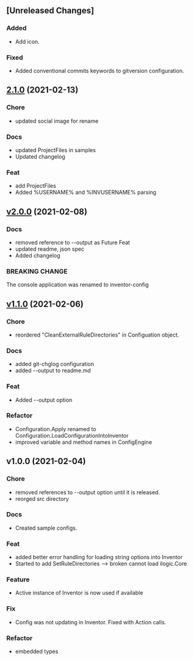 ## [Unreleased Changes]
### Added

* Add icon.

### Fixed
- Added conventional commits keywords to gitversion configuration.

<a name="2.1.0"></a>
## [2.1.0](https://github.com/jordanrobot/config-loader/compare/v2.0.0...2.1.0) (2021-02-13)

### Chore

* updated social image for rename

### Docs

* updated ProjectFiles in samples
* Updated changelog

### Feat

* add ProjectFiles
* Added %USERNAME% and %INVUSERNAME% parsing


<a name="v2.0.0"></a>
## [v2.0.0](https://github.com/jordanrobot/config-loader/compare/v1.1.0...v2.0.0) (2021-02-08)

### Docs

* removed reference to --output as Future Feat
* updated readme, json spec
* Added changelog

### BREAKING CHANGE


The console application was renamed to inventor-config


<a name="v1.1.0"></a>
## [v1.1.0](https://github.com/jordanrobot/config-loader/compare/v1.0.0...v1.1.0) (2021-02-06)

### Chore

* reordered "CleanExternalRuleDirectories" in Configuation object.

### Docs

* added git-chglog configuration
* added --output to readme.md

### Feat

* Added --output option

### Refactor

* Configuration.Apply renamed to Configuration.LoadConfigurationIntoInventor
* improved variable and method names in ConfigEngine


<a name="v1.0.0"></a>
## v1.0.0 (2021-02-04)

### Chore

* removed references to --output option until it is released.
* reorged src directory

### Docs

* Created sample configs.

### Feat

* added better error handling for loading string options into Inventor
* Started to add SetRuleDirectories --> broken cannot load ilogic.Core

### Feature

* Active instance of Inventor is now used if available

### Fix

* Config was not updating in Inventor. Fixed with Action<T> calls.

### Refactor

* embedded types

